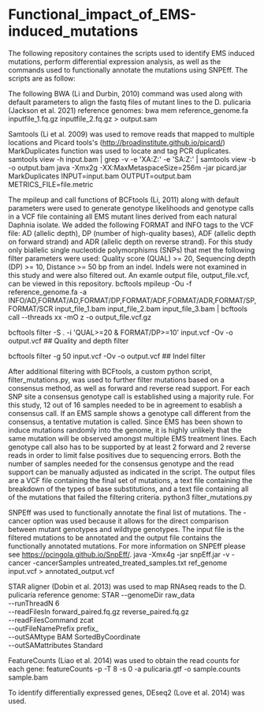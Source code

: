 # Functional_impact_of_EMS-induced_mutations

The following repository containes the scripts used to identify EMS induced mutations, perform differential expression analysis, as well as the commands used to functionally annotate the mutations using SNPEff. The scripts are as follow:

The following BWA (Li and Durbin, 2010) command was used along with default parameters to align the fastq files of mutant lines to the D. pulicaria (Jackson et al. 2021) reference genomes:
bwa mem reference_genome.fa inputfile_1.fq.gz inputfile_2.fq.gz > output.sam

Samtools (Li et al. 2009) was used to remove reads that mapped to multiple locations and Picard tools's (http://broadinstitute.github.io/picard/) MarkDuplicates function was used to locate and tag PCR duplicates.
samtools view -h input.bam | grep -v -e 'XA:Z:' -e 'SA:Z:' | samtools view -b -o output.bam java -Xmx2g -XX:MaxMetaspaceSize=256m -jar picard.jar MarkDuplicates INPUT=input.bam OUTPUT=output.bam METRICS_FILE=file.metric

The mpileup and call functions of BCFtools (Li, 2011) along with default parameters were used to generate genotype likelihoods and genotype calls in a VCF file containing all EMS mutant lines derived from each natural Daphnia isolate. We added the following FORMAT and INFO tags to the VCF file: AD (allelic depth), DP (number of high-quality bases), ADF (allelic depth on forward strand) and ADR (allelic depth on reverse strand). For this study only biallelic single nucleotide polymorphisms (SNPs) that met the following filter parameters were used: Quality score (QUAL) >= 20, Sequencing depth (DP) >= 10, Distance >= 50 bp from an indel. Indels were not examined in this study and were also filtered out. An examle output file, output_file.vcf, can be viewed in this repository.
bcftools mpileup -Ou -f reference_genome.fa -a INFO/AD,FORMAT/AD,FORMAT/DP,FORMAT/ADF,FORMAT/ADR,FORMAT/SP,FORMAT/SCR input_file_1.bam input_file_2.bam input_file_3.bam | bcftools call --threads xx -mO z -o output_file.vcf.gz

bcftools filter -S . -i 'QUAL>=20 & FORMAT/DP>=10' input.vcf -Ov -o output.vcf ## Quality and depth filter

bcftools filter -g 50 input.vcf -Ov -o output.vcf ## Indel filter

After additional filtering with BCFtools, a custom python script, filter_mutations.py, was used to further filter mutations based on a consensus method, as well as forward and reverse read support. For each SNP site a consensus genotype call is established using a majority rule. For this study, 12 out of 16 samples needed to be in agreement to esablish a consensus call. If an EMS sample shows a genotype call different from the consensus, a tentative mutation is called. Since EMS has been shown to induce mutations randomly into the genome, it is highly unlikely that the same mutation will be observed amongst multiple EMS treatment lines. Each genotype call also has to be supported by at least 2 forward and 2 reverse reads in order to limit false positives due to sequencing errors. Both the number of samples needed for the consensus genotype and the read support can be manually adjusted as indicated in the script. The output files are a VCF file containing the final set of mutations, a text file containing the breakdown of the types of base substitutions, and a text file containing all of the mutations that failed the filtering criteria.
python3 filter_mutations.py

SNPEff was used to functionally annotate the final list of mutations. The -cancer option was used because it allows for the direct comparison between mutant genotypes and wildtype genotypes. The input file is the filtered mutations to be annotated and the output file contains the functionally annotated mutations. For more information on SNPEff please see https://pcingola.github.io/SnpEff/.
java -Xmx4g -jar snpEff.jar -v -cancer -cancerSamples untreated_treated_samples.txt ref_genome input.vcf > annotated_output.vcf

STAR aligner (Dobin et al. 2013) was used to map RNAseq reads to the D. pulicaria reference genome:
STAR --genomeDir raw_data \
--runThreadN 6 \
--readFilesIn forward_paired.fq.gz reverse_paired.fq.gz \
--readFilesCommand zcat \
--outFileNamePrefix prefix_ \
--outSAMtype BAM SortedByCoordinate \
--outSAMattributes Standard

FeatureCounts (Liao et al. 2014) was used to obtain the read counts for each gene:
featureCounts -p -T 8 -s 0 -a pulicaria.gtf -o sample.counts sample.bam

To identify differentially expressed genes, DEseq2 (Love et al. 2014) was used.

